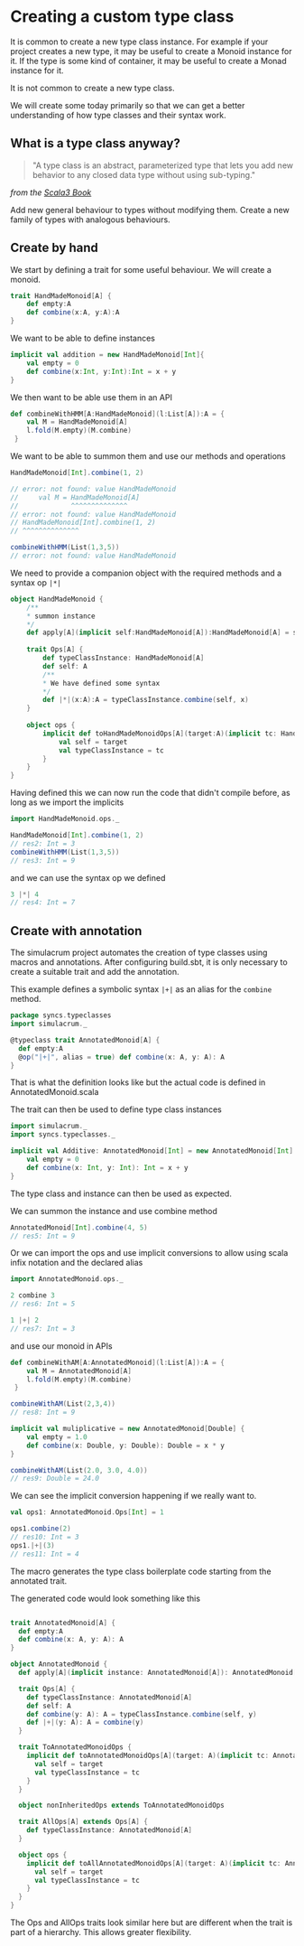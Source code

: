 # Creating a custom type class

It is common to create a new type class instance.
For example if your project creates a new type, it may be useful to create a Monoid instance for it.
If the type is some kind of container, it may be useful to create a Monad instance for it.

It is not common to create a new type class.

We will create some today primarily so that we can get 
a better understanding of how type classes and their syntax work.

## What is a type class anyway?

> "A type class is an abstract, parameterized type that lets you add new behavior to any closed data type without using sub-typing."

_from the [Scala3 Book](https://docs.scala-lang.org/scala3/book/types-type-classes.html)_

Add new general behaviour to types without modifying them.
Create a new family of types with analogous behaviours.

## Create by hand

We start by defining a trait for some useful behaviour.
We will create a monoid.
```scala
trait HandMadeMonoid[A] {
    def empty:A
    def combine(x:A, y:A):A
}
```
We want to be able to define instances

```scala
implicit val addition = new HandMadeMonoid[Int]{
    val empty = 0
    def combine(x:Int, y:Int):Int = x + y
}
```

We then want to be able use them in an API

```scala
def combineWithHMM[A:HandMadeMonoid](l:List[A]):A = {
    val M = HandMadeMonoid[A]
    l.fold(M.empty)(M.combine)
 }
```
We want to be able to summon them and use our methods and operations
```scala
HandMadeMonoid[Int].combine(1, 2)

// error: not found: value HandMadeMonoid
//     val M = HandMadeMonoid[A]
//             ^^^^^^^^^^^^^^
// error: not found: value HandMadeMonoid
// HandMadeMonoid[Int].combine(1, 2)
// ^^^^^^^^^^^^^^
```
```scala
combineWithHMM(List(1,3,5))
// error: not found: value HandMadeMonoid
```
We need to provide a companion object with the required methods and a syntax op `|*|`
```scala
object HandMadeMonoid {
    /**
    * summon instance
    */
    def apply[A](implicit self:HandMadeMonoid[A]):HandMadeMonoid[A] = self
    
    trait Ops[A] {
        def typeClassInstance: HandMadeMonoid[A]
        def self: A
        /**
        * We have defined some syntax
        */
        def |*|(x:A):A = typeClassInstance.combine(self, x) 
    }
    
    object ops {
        implicit def toHandMadeMonoidOps[A](target:A)(implicit tc: HandMadeMonoid[A]):Ops[A] = new Ops[A]{
            val self = target
            val typeClassInstance = tc
        }
    }
}
```
Having defined this we can now run the code that didn't compile before,
as long as we import the implicits
```scala
import HandMadeMonoid.ops._

HandMadeMonoid[Int].combine(1, 2)
// res2: Int = 3
combineWithHMM(List(1,3,5))
// res3: Int = 9
```

and we can use the syntax op we defined
```scala
3 |*| 4
// res4: Int = 7
```

## Create with annotation
The simulacrum project automates the creation of type classes using macros and annotations.
After configuring build.sbt, it is only necessary to create a suitable trait and add the annotation.

This example defines a symbolic syntax `|+|` as an alias for the `combine` method.
```scala
package syncs.typeclasses
import simulacrum._

@typeclass trait AnnotatedMonoid[A] {
  def empty:A
  @op("|+|", alias = true) def combine(x: A, y: A): A
}
```
That is what the definition looks like but the actual code is defined in AnnotatedMonoid.scala


The trait can then be used to define type class instances

```scala
import simulacrum._
import syncs.typeclasses._

implicit val Additive: AnnotatedMonoid[Int] = new AnnotatedMonoid[Int] {
    val empty = 0
    def combine(x: Int, y: Int): Int = x + y
}
```

The type class and instance can then be used as expected.

We can summon the instance and use combine method

```scala
AnnotatedMonoid[Int].combine(4, 5)
// res5: Int = 9
```

Or we can import the ops  and use implicit conversions 
to allow using scala infix notation and the declared alias

```scala
import AnnotatedMonoid.ops._

2 combine 3
// res6: Int = 5

1 |+| 2
// res7: Int = 3
```
and use our monoid in APIs
```scala
def combineWithAM[A:AnnotatedMonoid](l:List[A]):A = {
    val M = AnnotatedMonoid[A]
    l.fold(M.empty)(M.combine)
 }

combineWithAM(List(2,3,4))
// res8: Int = 9
```
```scala
implicit val muliplicative = new AnnotatedMonoid[Double] {
    val empty = 1.0
    def combine(x: Double, y: Double): Double = x * y
}
```
```scala
combineWithAM(List(2.0, 3.0, 4.0))
// res9: Double = 24.0
```

We can see the implicit conversion happening if we really want to.
```scala
val ops1: AnnotatedMonoid.Ops[Int] = 1
```
```scala
ops1.combine(2)
// res10: Int = 3
ops1.|+|(3)
// res11: Int = 4
```
The macro generates the type class boilerplate code starting from the 
annotated trait.

The generated code would look something like this

```scala

trait AnnotatedMonoid[A] {
  def empty:A
  def combine(x: A, y: A): A
}

object AnnotatedMonoid {
  def apply[A](implicit instance: AnnotatedMonoid[A]): AnnotatedMonoid[A] = instance

  trait Ops[A] {
    def typeClassInstance: AnnotatedMonoid[A]
    def self: A
    def combine(y: A): A = typeClassInstance.combine(self, y)
    def |+|(y: A): A = combine(y)
  }

  trait ToAnnotatedMonoidOps {
    implicit def toAnnotatedMonoidOps[A](target: A)(implicit tc: AnnotatedMonoid[A]): Ops[A] = new Ops[A] {
      val self = target
      val typeClassInstance = tc
    }
  }

  object nonInheritedOps extends ToAnnotatedMonoidOps

  trait AllOps[A] extends Ops[A] {
    def typeClassInstance: AnnotatedMonoid[A]
  }

  object ops {
    implicit def toAllAnnotatedMonoidOps[A](target: A)(implicit tc: AnnotatedMonoid[A]): AllOps[A] = new AllOps[A] {
      val self = target
      val typeClassInstance = tc
    }
  }
}
```
The Ops and AllOps traits look similar here but are different when the trait is part of a hierarchy. 
This allows greater flexibility.

